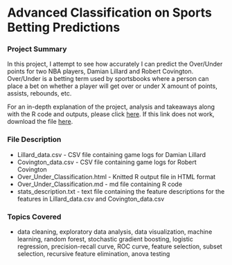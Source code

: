# Advanced Classification on Sports Betting Predictions

### Project Summary 

In this project, I attempt to see how accurately I can predict the Over/Under points for two NBA players, Damian Lillard and Robert Covington. Over/Under is a betting term used by sportsbooks where a person can place a bet on whether a player will get over or under X amount of points, assists, rebounds, etc. 

For an in-depth explanation of the project, analysis and takeaways along with the R code and outputs, 
please click [here](https://htmlpreview.github.io/?https://raw.githubusercontent.com/matthew-macwan/Advanced_Classification_on_Sportsbetting_Predictions/main/Over_Under_Classification.html?token=AVKWQJ5XU7WC7VGE35IRKNDB2CVJU). If this link does not work, download the file [here](https://github.com/matthew-macwan/Advanced_Classification_on_Sportsbetting_Predictions/blob/main/Over_Under_Classification.html).

### File Description 

- Lillard_data.csv - CSV file containing game logs for Damian Lillard 
- Covington_data.csv - CSV file containing game logs for Robert Covington 
- Over_Under_Classification.html - Knitted R output file in HTML format
- Over_Under_Classification.md - md file containing R code 
- stats_description.txt - text file containing the feature descriptions for the features in Lillard_data.csv and Covington_data.csv

### Topics Covered

- data cleaning, exploratory data analysis, data visualization, machine learning, random forest, stochastic gradient boosting, logistic regression, precision-recall curve, ROC curve, feature selection, subset selection, recursive feature elimination, anova testing
